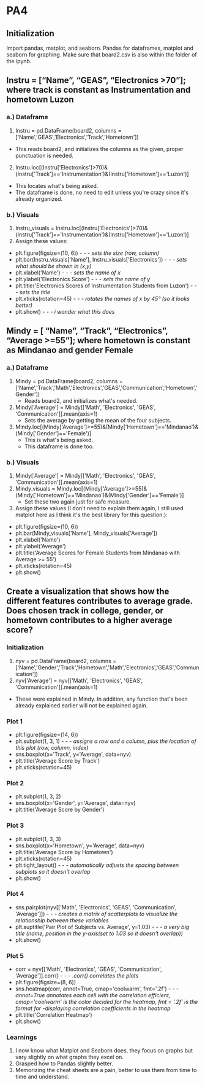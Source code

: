 # PA4
## Initialization
Import pandas, matplot, and seaborn. Pandas for dataframes, matplot and seaborn for graphing. Make sure that board2.csv is also within the folder of the ipynb.
## Instru = [“Name”, “GEAS”, “Electronics >70”]; where track is constant as Instrumentation and hometown Luzon
### a.) Dataframe
1. Instru = pd.DataFrame(board2, columns = ['Name','GEAS','Electronics','Track','Hometown'])
  - This reads board2, and initializes the columns as the given, proper punctuation is needed.
2. Instru.loc[(Instru['Electronics']>70)&(Instru['Track']=='Instrumentation')&(Instru['Hometown']=='Luzon')]
  - This locates what's being asked.
  - The dataframe is done, no need to edit unless you're crazy since it's already organized.
### b.) Visuals
1. Instru_visuals = Instru.loc[(Instru['Electronics']>70)&(Instru['Track']=='Instrumentation')&(Instru['Hometown']=='Luzon')]
2. Assign these values:
- plt.figure(figsize=(10, 6)) _- - - sets the size (row, column)_
- plt.bar(Instru_visuals['Name'], Instru_visuals['Electronics']) _- - - sets what should be shown in (x,y)_
- plt.xlabel('Name') _- - - sets the name of x_
- plt.ylabel('Electronics Score') _- - - sets the name of y_
- plt.title('Electronics Scores of Instrumentation Students from Luzon') _- - - sets the title_
- plt.xticks(rotation=45) _- - - rotates the names of x by 45° (so it looks better)_
- plt.show() _- - - i wonder what this does_
## Mindy = [ “Name”, “Track”, “Electronics”, “Average >=55”]; where hometown is constant as Mindanao and gender Female
### a.) Dataframe
1. Mindy = pd.DataFrame(board2, columns = ['Name','Track','Math','Electronics','GEAS','Communication','Hometown','Gender'])
   - Reads board2, and initializes what's needed.
2. Mindy['Average'] = Mindy[['Math', 'Electronics', 'GEAS', 'Communication']].mean(axis=1)
   - Sets the average by getting the mean of the four subjects.
3. Mindy.loc[(Mindy['Average']>=55)&(Mindy['Hometown']=='Mindanao')&(Mindy['Gender']=='Female')]
   - This is what's being asked.
   - This dataframe is done too.
### b.) Visuals
1. Mindy['Average'] = Mindy[['Math', 'Electronics', 'GEAS', 'Communication']].mean(axis=1)
2. Mindy_visuals = Mindy.loc[(Mindy['Average']>=55)&(Mindy['Hometown']=='Mindanao')&(Mindy['Gender']=='Female')]
   - Set these two again just for safe measure.
3. Assign these values (I don't need to explain them again, I still used matplot here as I think it's the best library for this question.):
- plt.figure(figsize=(10, 6))
- plt.bar(Mindy_visuals['Name'], Mindy_visuals['Average'])
- plt.xlabel('Name')
- plt.ylabel('Average')
- plt.title('Average Scores for Female Students from Mindanao with Average >= 55')
- plt.xticks(rotation=45)
- plt.show()
## Create a visualization that shows how the different features contributes to average grade. Does chosen track in college, gender, or hometown contributes to a higher average score?
### Initialization
1. nyv = pd.DataFrame(board2, columns = ['Name','Gender','Track','Hometown','Math','Electronics','GEAS','Communication'])
2. nyv['Average'] = nyv[['Math', 'Electronics', 'GEAS', 'Communication']].mean(axis=1)
  - These were explained in Mindy. In addition, any function that's been already explained earlier will not be explained again.
### Plot 1
- plt.figure(figsize=(14, 6))
- plt.subplot(1, 3, 1) _- - - assigns a row and a column, plus the location of this plot (row, column, index)_
- sns.boxplot(x='Track', y='Average', data=nyv)
- plt.title('Average Score by Track') 
- plt.xticks(rotation=45)
### Plot 2
- plt.subplot(1, 3, 2)
- sns.boxplot(x='Gender', y='Average', data=nyv)
- plt.title('Average Score by Gender')
### Plot 3
- plt.subplot(1, 3, 3)
- sns.boxplot(x='Hometown', y='Average', data=nyv)
- plt.title('Average Score by Hometown')
- plt.xticks(rotation=45)
- plt.tight_layout() _- - - automatically adjusts the spacing between subplots so it doesn't overlap_
- plt.show()
### Plot 4
- sns.pairplot(nyv[['Math', 'Electronics', 'GEAS', 'Communication', 'Average']]) _- - - creates a matrix of scatterplots to visualize the relationship between these variables_
- plt.suptitle('Pair Plot of Subjects vs. Average', y=1.03) _- - - a very big title (name, position in the y-axis(set to 1.03 so it doesn't overlap))_
- plt.show()
### Plot 5
- corr = nyv[['Math', 'Electronics', 'GEAS', 'Communication', 'Average']].corr() _- - - .corr() correlates the plots_
- plt.figure(figsize=(8, 6))
- sns.heatmap(corr, annot=True, cmap='coolwarm', fmt='.2f') _- - - annot=True annotates each cell with the correlation efficient, cmap='coolwarm' is the color decided for the heatmap, fmt = '.2f' is the format for -displaying correlation coefficients in the heatmap_
- plt.title('Correlation Heatmap')
- plt.show()
### Learnings
1. I now know what Matplot and Seaborn does, they focus on graphs but vary slightly on what graphs they excel on.
2. Grasped how to Pandas slightly better.
3. Memorizing the cheat sheets are a pain, better to use them from time to time and understand.
